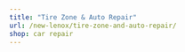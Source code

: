 ```yaml
---
title: "Tire Zone & Auto Repair"
url: /new-lenox/tire-zone-and-auto-repair/
shop: car repair
---
```

